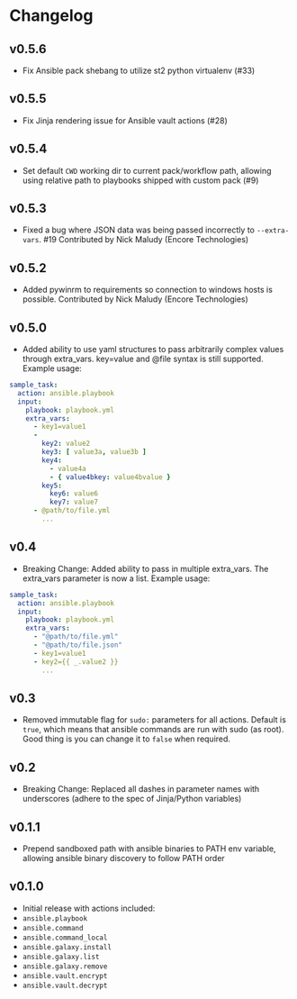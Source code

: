 # Changelog

## v0.5.6
*  Fix Ansible pack shebang to utilize st2 python virtualenv (#33)

## v0.5.5

* Fix Jinja rendering issue for Ansible vault actions (#28)

## v0.5.4
* Set default `CWD` working dir to current pack/workflow path,
  allowing using relative path to playbooks shipped with custom pack (#9)

## v0.5.3

* Fixed a bug where JSON data was being passed incorrectly to `--extra-vars`. #19
  Contributed by Nick Maludy (Encore Technologies)

## v0.5.2

* Added pywinrm to requirements so connection to windows hosts is possible.
  Contributed by Nick Maludy (Encore Technologies)

## v0.5.0

* Added ability to use yaml structures to pass arbitrarily complex values through extra_vars. key=value and @file syntax is still supported. Example usage:
```yaml
sample_task:
  action: ansible.playbook
  input:
    playbook: playbook.yml
    extra_vars:
      - key1=value1
      -
        key2: value2
        key3: [ value3a, value3b ]
        key4:
          - value4a
          - { value4bkey: value4bvalue }
        key5:
          key6: value6
          key7: value7
      - @path/to/file.yml
        ...
```

## v0.4

* Breaking Change: Added ability to pass in multiple extra_vars. The extra_vars parameter is now a list. Example usage:
```yaml
sample_task:
  action: ansible.playbook
  input:
    playbook: playbook.yml
    extra_vars: 
      - "@path/to/file.yml"
      - "@path/to/file.json"
      - key1=value1
      - key2={{ _.value2 }}
        ...
```

## v0.3

* Removed immutable flag for `sudo:` parameters for all actions. Default is `true`, which means that ansible commands are run with sudo (as root). Good thing is you can change it to `false` when required.

## v0.2

* Breaking Change: Replaced all dashes in parameter names with underscores (adhere to the spec of Jinja/Python variables)

## v0.1.1

* Prepend sandboxed path with ansible binaries to PATH env variable, allowing ansible binary discovery to follow PATH order

## v0.1.0

* Initial release with actions included:
 * `ansible.playbook`
 * `ansible.command`
 * `ansible.command_local`
 * `ansible.galaxy.install`
 * `ansible.galaxy.list`
 * `ansible.galaxy.remove`
 * `ansible.vault.encrypt`
 * `ansible.vault.decrypt`
